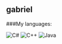 ## gabriel

###My languages:

![C#](https://img.shields.io/badge/c%23-178600.svg?style=for-the-badge)
![C++](https://img.shields.io/badge/c++-f34b7d.svg?style=for-the-badge)
![Java](https://img.shields.io/badge/java-B07219.svg?style=for-the-badge)
